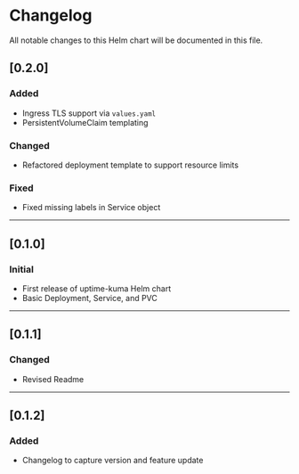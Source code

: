# Changelog

All notable changes to this Helm chart will be documented in this file.

## [0.2.0]
### Added
- Ingress TLS support via `values.yaml`
- PersistentVolumeClaim templating

### Changed
- Refactored deployment template to support resource limits

### Fixed
- Fixed missing labels in Service object

---

## [0.1.0]
### Initial
- First release of uptime-kuma Helm chart
- Basic Deployment, Service, and PVC

---

## [0.1.1]
### Changed
- Revised Readme

---

## [0.1.2]
### Added
- Changelog to capture version and feature update
